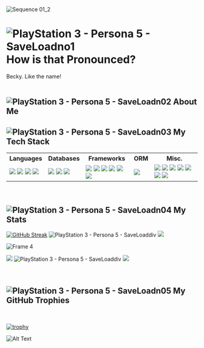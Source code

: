 ![Sequence 01_2](https://github.com/user-attachments/assets/0ed8fb07-ee1d-4044-8f8f-1aec58276370)


# ![PlayStation 3 - Persona 5 - SaveLoadno1](https://github.com/user-attachments/assets/121b5104-7b29-4148-b45c-2eae190839af) How is that Pronounced?

Becky. Like the name!
<br>
<br>

## ![PlayStation 3 - Persona 5 - SaveLoadn02](https://github.com/user-attachments/assets/474a6e74-9e4a-4adb-be49-1700a6a36b4c) About Me
 

## ![PlayStation 3 - Persona 5 - SaveLoadn03](https://github.com/user-attachments/assets/4e967c29-79dd-4491-8db1-a0dc313d622e) My Tech Stack

<table>
    <tr>
        <th>Languages</th>
        <th>Databases</th>
        <th>Frameworks</th>
        <th>ORM</th>
        <th>Misc.</th>
    </tr>
 <tr>
  <td>
   <img src="https://img.shields.io/badge/HTML5-E34F26?style=for-the-badge&logo=html5&logoColor=white"></img>
   <img src="https://img.shields.io/badge/CSS3-1572B6?style=for-the-badge&logo=css3&logoColor=white"></img>
   <img src="https://img.shields.io/badge/JavaScript-323330?style=for-the-badge&logo=javascript&logoColor=F7DF1E"></img>
   <img src="https://img.shields.io/badge/json-5E5C5C?style=for-the-badge&logo=json&logoColor=white"></img>
  </td>
  <td>
   <img src="https://img.shields.io/badge/dbeaver-382923?style=for-the-badge&logo=dbeaver&logoColor=white"></img>
   <img src="https://img.shields.io/badge/MongoDB-4EA94B?style=for-the-badge&logo=mongodb&logoColor=white"></img>
   <img src="https://img.shields.io/badge/MySQL-005C84?style=for-the-badge&logo=mysql&logoColor=white"></img>
  </td>
  <td>
   <img src="https://img.shields.io/badge/Insomnia-5849be?style=for-the-badge&logo=Insomnia&logoColor=white"></img>
   <img src="https://img.shields.io/badge/jQuery-0769AD?style=for-the-badge&logo=jquery&logoColor=white"></img>
   <img src="https://img.shields.io/badge/Markdown-000000?style=for-the-badge&logo=markdown&logoColor=white"></img>
   <img src="https://img.shields.io/badge/Node%20js-339933?style=for-the-badge&logo=nodedotjs&logoColor=white"></img>
   <img src="https://img.shields.io/badge/npm-CB3837?style=for-the-badge&logo=npm&logoColor=white"></img>
   <img src="https://img.shields.io/badge/React-20232A?style=for-the-badge&logo=react&logoColor=61DAFB"></img>
  </td>
  <td>
   <img src="https://img.shields.io/badge/Sequelize-52B0E7?style=for-the-badge&logo=Sequelize&logoColor=white"></img>
  </td>
 <td>
  <img src="https://img.shields.io/badge/Adobe%20Creative%20Cloud-DA1F26?style=for-the-badge&logo=Adobe%20Creative%20Cloud&logoColor=white"></img>
  <img src="https://img.shields.io/badge/Adobe%20after%20affects-CF96FD?style=for-the-badge&logo=Adobe%20after%20effects&logoColor=393665"></img>
  <img src="https://img.shields.io/badge/Adobe%20Illustrator-FF9A00?style=for-the-badge&logo=adobe%20illustrator&logoColor=white"></img>
  <img src="https://img.shields.io/badge/Adobe%20Photoshop-31A8FF?style=for-the-badge&logo=Adobe%20Photoshop&logoColor=black"></img>
  <img src="https://img.shields.io/badge/Adobe%20Premiere%20Pro-9999FF?style=for-the-badge&logo=Adobe%20Premiere%20Pro&logoColor=white"></img>
  <img src="https://img.shields.io/badge/Canva-%2300C4CC.svg?&style=for-the-badge&logo=Canva&logoColor=white"></img>
  <img src="https://img.shields.io/badge/Figma-F24E1E?style=for-the-badge&logo=figma&logoColor=white"></img>
 </td>
 </tr>
</table>

<br>

## ![PlayStation 3 - Persona 5 - SaveLoadn04](https://github.com/user-attachments/assets/cc4585c7-7105-44f4-b773-b173d65879cf) My Stats

[![GitHub Streak](https://github-readme-streak-stats.herokuapp.com?user=m-beke&exclude_days=Sun%2CSat&background=0C0B0B&border=E9E8E7&ring=FC0000&fire=FC0000&currStreakLabel=E9E8E7&stroke=E9E8E7&currStreakNum=E9E8E7&sideNums=E9E8E7&sideLabels=E9E8E7&dates=FC0000&excludeDaysLabel=FFFFFF00&hide_longest_streak=true)](https://git.io/streak-stats)  ![PlayStation 3 - Persona 5 - SaveLoaddiv](https://github.com/user-attachments/assets/c5bda313-6355-4b22-a099-61a410e6a572) ![](https://github-readme-stats.vercel.app/api?username=m-beke&theme=radical&hide_rank=true&hide_border=false&include_all_commits=true&count_private=true&title_color=FC0000&text_color=E9E8E7&border_color=E9E8E7&bg_color=0C0B0B)<br>

![Frame 4](https://github.com/user-attachments/assets/9a93420b-c3b3-4356-b604-466effb1b05d)

 ![](https://github-readme-stats.vercel.app/api/top-langs/?username=m-beke&theme=radical&layout=normal&hide_border=false&include_all_commits=true&count_private=true&title_color=FC0000&text_color=E9E8E7&border_color=E9E8E7&bg_color=0C0B0B) ![PlayStation 3 - Persona 5 - SaveLoaddiv](https://github.com/user-attachments/assets/84189d32-fbd9-4ec4-8421-f9869e260b61) ![](https://github-contributor-stats.vercel.app/api?username=m-beke&limit=4&theme=radical&card_width=100px&combine_all_yearly_contributions=true&title_color=FC0000&text_color=E9E8E7&border_color=E9E8E7&bg_color=0C0B0B)
<br>
<br>
<br>

## ![PlayStation 3 - Persona 5 - SaveLoadn05](https://github.com/user-attachments/assets/409ef817-be26-4faa-9813-6be2d196b5e1) My GitHub Trophies
<br>

[![trophy](https://github-profile-trophy.vercel.app/?username=m-beke&theme=buddhism&no-bg=true&no-frame=true)](https://github.com/m-beke/github-profile-trophy)

![Alt Text](https://i.giphy.com/media/v1.Y2lkPTc5MGI3NjExbW5lOXFjNWE1aHFoM2Rzbnd6eXJzcXJieHk0NmxlbTNqYjl5ZmZubCZlcD12MV9pbnRlcm5hbF9naWZfYnlfaWQmY3Q9cw/UNOX4x1R71hnOqtsXp/giphy.gif)
